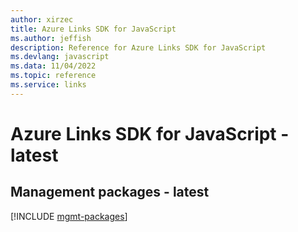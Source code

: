 ```yaml
---
author: xirzec
title: Azure Links SDK for JavaScript
ms.author: jeffish
description: Reference for Azure Links SDK for JavaScript
ms.devlang: javascript
ms.data: 11/04/2022
ms.topic: reference
ms.service: links
---
```

# Azure Links SDK for JavaScript - latest

## Management packages - latest
[!INCLUDE [mgmt-packages](links-mgmt-index.md)]